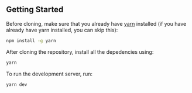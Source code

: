 ## Getting Started

Before cloning, make sure that you already have [yarn](https://yarnpkg.com) installed (if you have already have yarn installed, you can skip this):

```bash
npm install -g yarn
```

After cloning the repository, install all the depedencies using:

```bash
yarn
```

To run the development server, run:

```bash
yarn dev
```
